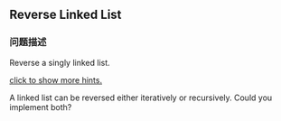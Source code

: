 ## Reverse Linked List  
### 问题描述
Reverse a singly linked list.

[click to show more hints.](#)

A linked list can be reversed either iteratively or recursively. Could you implement both?
